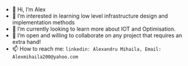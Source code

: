 - 👋 Hi, I’m Alex
- 👀 I’m interested in learning low level infrastructure design and implementation methods
- 🌱 I’m currently looking to learn more about IOT and Optimisation.
- 💞️ I’m open and willing to collaborate on any project that requires an extra hand!
- 📫 How to reach me: `linkedin: Alexandru Mihaila, Email: Alexmihaila200@yahoo.com`
